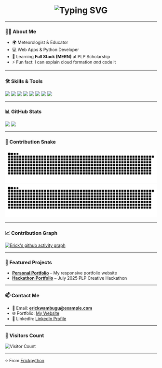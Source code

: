 <!-- Animated Typing Header -->
<h1 align="center">
  <img src="https://readme-typing-svg.demolab.com?font=Fira+Code&size=28&pause=1000&color=00F700&center=true&vCenter=true&width=600&lines=Hi+%F0%9F%91%8B%2C+I'm+Erick+Wambugu;Meteorologist+%26+Educator;Web+Apps+%26+Python+Developer;Full+Stack+(MERN)+Developer;Tech+for+Good+Advocate" alt="Typing SVG" />
</h1>

---

### 👨‍💻 About Me  
- 🌍 Meteorologist & Educator  
- 💻 Web Apps & Python Developer  
- 🌱 Learning **Full Stack (MERN)** at PLP Scholarship  
- ⚡ Fun fact: I can explain cloud formation *and* code it  

---

### 🛠 Skills & Tools  
<p>
  <img src="https://img.shields.io/badge/Python-3776AB?style=for-the-badge&logo=python&logoColor=white"/>
  <img src="https://img.shields.io/badge/JavaScript-F7DF1E?style=for-the-badge&logo=javascript&logoColor=black"/>
  <img src="https://img.shields.io/badge/HTML5-E34F26?style=for-the-badge&logo=html5&logoColor=white"/>
  <img src="https://img.shields.io/badge/CSS3-1572B6?style=for-the-badge&logo=css3&logoColor=white"/>
  <img src="https://img.shields.io/badge/Node.js-339933?style=for-the-badge&logo=nodedotjs&logoColor=white"/>
  <img src="https://img.shields.io/badge/React-61DAFB?style=for-the-badge&logo=react&logoColor=black"/>
  <img src="https://img.shields.io/badge/MySQL-4479A1?style=for-the-badge&logo=mysql&logoColor=white"/>
  <img src="https://img.shields.io/badge/MongoDB-4EA94B?style=for-the-badge&logo=mongodb&logoColor=white"/>
</p>

---

### 📊 GitHub Stats  
<p>
  <img src="https://github-readme-stats.vercel.app/api?username=Erickpython&show_icons=true&theme=radical" height="165"/>
  <img src="https://github-readme-streak-stats.herokuapp.com/?user=Erickpython&theme=radical" height="165"/>
</p>

---

### 🐍 Contribution Snake  
![GitHub Snake Light](https://github.com/Erickpython/Erickpython/blob/output/github-contribution-grid-snake.svg#gh-light-mode-only)
![GitHub Snake Dark](https://github.com/Erickpython/Erickpython/blob/output/github-contribution-grid-snake-dark.svg#gh-dark-mode-only)

---

### 📈 Contribution Graph  
[![Erick's github activity graph](https://github-readme-activity-graph.vercel.app/graph?username=Erickpython&bg_color=000000&color=00ff00&line=00ff00&point=ffffff&area=true&hide_border=true)](https://github.com/ashutosh00710/github-readme-activity-graph)

---

### 🚀 Featured Projects  
- [**Personal Portfolio**](erickwambugu.netlify.app) – My responsive portfolio website  
- [**Hackathon Portfolio**](https://github.com/Erickpython/July2025Portifolio_Hackathon) – July 2025 PLP Creative Hackathon  

---

### 📫 Contact Me  
- 📧 Email: **erickwambugu@example.com**  
- 🌐 Portfolio: [My Website](erickwambugu.netlify.app)  
- 💼 LinkedIn: [LinkedIn Profile](https://www.linkedin.com/in/erick-wambugu-425a15161/)  

---

### 👀 Visitors Count  
![Visitor Count](https://komarev.com/ghpvc/?username=Erickpython&color=brightgreen&style=flat-square)

---
⭐️ From [Erickpython](https://github.com/Erickpython)

